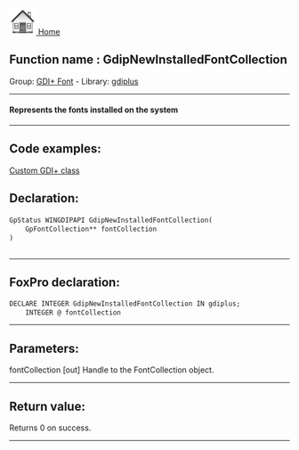 [<img src="../../images/home.png"> Home ](https://github.com/VFPX/Win32API)  

## Function name : GdipNewInstalledFontCollection
Group: [GDI+ Font](../../functions_group.md#GDIplus_Font)  -  Library: [gdiplus](../../libraries.md#gdiplus)  
***  


#### Represents the fonts installed on the system
***  


## Code examples:
[Custom GDI+ class](../../samples/sample_450.md)  

## Declaration:
```foxpro  
GpStatus WINGDIPAPI GdipNewInstalledFontCollection(
	GpFontCollection** fontCollection
)
  
```  
***  


## FoxPro declaration:
```foxpro  
DECLARE INTEGER GdipNewInstalledFontCollection IN gdiplus;
	INTEGER @ fontCollection  
```  
***  


## Parameters:
fontCollection
[out] Handle to the FontCollection object.  
***  


## Return value:
Returns 0 on success.  
***  

